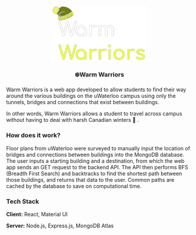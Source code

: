 <p align="center"><img src="./src/BigLogo.png" style=":50%; width:256px; height:150px" /></p>
<h3 align="center">❄️Warm Warriors</h3>

Warm Warriors is a web app developed to allow students to find their way around the various buildings on the uWaterloo campus using only the tunnels, bridges and connections that exist between buildings.

In other words, Warm Warriors allows a student to travel across campus without having to deal with harsh Canadian winters 🥶 .

### How does it work?

Floor plans from uWaterloo were surveyed to manually input the location of bridges and connections between buildings into the MongoDB database. The user inputs a starting building and a destination, from which the web app sends an GET request to the backend API. The API then performs BFS (Breadth First Search) and backtracks to find the shortest path between those buildings, and returns that data to the user. Common paths are cached by the database to save on computational time.

### Tech Stack

**Client:** React, Material UI

**Server:** Node.js, Express.js, MongoDB Atlas
